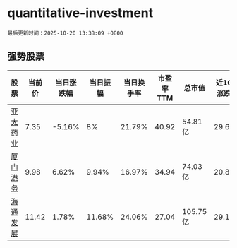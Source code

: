 # quantitative-investment

`最后更新时间：2025-10-20 13:38:09 +0800`

## 强势股票

|股票|当前价|当日涨跌幅|当日振幅|当日换手率|市盈率TTM|总市值|近10日涨跌幅|
|----|----|----|----|----|----|----|----|
|[亚太药业](https://xueqiu.com/S/SZ002370)|7.35|-5.16%|8%|21.79%|40.92|54.81亿|29.63%|
|[厦门港务](https://xueqiu.com/S/SZ000905)|9.98|6.62%|9.94%|16.97%|34.94|74.03亿|20.82%|
|[海通发展](https://xueqiu.com/S/SH603162)|11.42|1.78%|11.68%|24.06%|27.04|105.75亿|29.19%|
